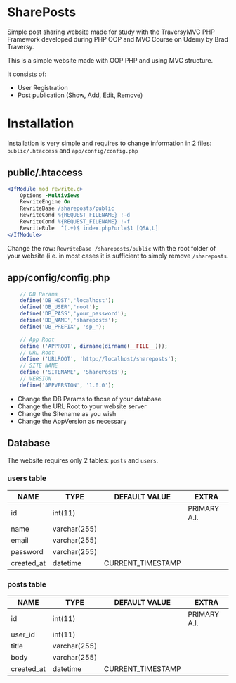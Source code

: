# SharePosts
Simple post sharing website made for study with the TraversyMVC PHP Framework developed during PHP OOP and MVC Course on Udemy by Brad Traversy.

This is a simple website made with OOP PHP and using MVC structure.

It consists of:
- User Registration
- Post publication (Show, Add, Edit, Remove)

# Installation

Installation is very simple and requires to change information in 2 files: `public/.htaccess` and `app/config/config.php`

## public/.htaccess

```Apache
<IfModule mod_rewrite.c>
    Options -Multiviews
    RewriteEngine On
    RewriteBase /shareposts/public
    RewriteCond %{REQUEST_FILENAME} !-d
    RewriteCond %{REQUEST_FILENAME} !-f
    RewriteRule  ^(.+)$ index.php?url=$1 [QSA,L]
</IfModule>
```

Change the row: `RewriteBase /shareposts/public` with the root folder of your website (i.e. in most cases it is sufficient to simply remove `/shareposts`.

## app/config/config.php

```PHP
    // DB Params
    define('DB_HOST','localhost');
    define('DB_USER','root');
    define('DB_PASS','your_password');
    define('DB_NAME','shareposts');
    define('DB_PREFIX', 'sp_');

    // App Root
    define ('APPROOT', dirname(dirname(__FILE__)));
    // URL Root
    define ('URLROOT', 'http://localhost/shareposts');
    // SITE NAME
    define ('SITENAME', 'SharePosts');
    // VERSION
    define('APPVERSION', '1.0.0');
```

- Change the DB Params to those of your database
- Change the URL Root to your website server
- Change the Sitename as you wish
- Change the AppVersion as necessary

## Database

The website requires only 2 tables: `posts` and `users`.

### users table

|NAME       |TYPE         |DEFAULT VALUE      |EXTRA        |
|-----------|-------------|-------------------|-------------|
|id         |int(11)      |                   |PRIMARY A.I. |
|name       |varchar(255) |                   |             |
|email      |varchar(255) |                   |             |
|password   |varchar(255) |                   |             |
|created_at |datetime     |CURRENT_TIMESTAMP  |             |

### posts table

|NAME       |TYPE         |DEFAULT VALUE      |EXTRA        |
|-----------|-------------|-------------------|-------------|
|id         |int(11)      |                   |PRIMARY A.I. |
|user_id    |int(11)      |                   |             |
|title      |varchar(255) |                   |             |
|body       |varchar(255) |                   |             |
|created_at |datetime     |CURRENT_TIMESTAMP  |             |

